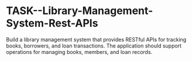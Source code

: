# TASK--Library-Management-System-Rest-APIs
Build a library management system that provides RESTful APIs for tracking books, borrowers, and loan transactions. The application should support operations for managing books, members, and loan records.

